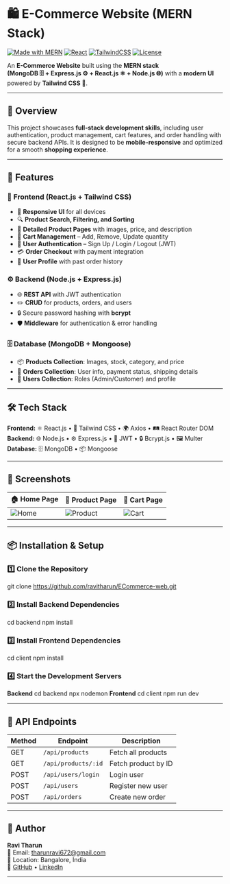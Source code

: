 # 🛍️ E-Commerce Website (MERN Stack)

[![Made with MERN](https://img.shields.io/badge/Made%20with-MERN-green?style=for-the-badge)](https://www.mongodb.com/mern-stack)
[![React](https://img.shields.io/badge/Frontend-React.js-blue?style=for-the-badge&logo=react)](https://react.dev)
[![TailwindCSS](https://img.shields.io/badge/Styled%20With-TailwindCSS-38B2AC?style=for-the-badge&logo=tailwindcss)](https://tailwindcss.com)
[![License](https://img.shields.io/badge/License-MIT-yellow.svg?style=for-the-badge)](LICENSE)

An **E-Commerce Website** built using the **MERN stack**  
**(MongoDB 🗄 + Express.js ⚙ + React.js ⚛ + Node.js 🌐)** with a **modern UI** powered by **Tailwind CSS 🎨**.

---

## 📖 Overview
This project showcases **full-stack development skills**, including user authentication, product management, cart features, and order handling with secure backend APIs. It is designed to be **mobile-responsive** and optimized for a smooth **shopping experience**.

---

## 🚀 Features

### 🎨 Frontend (React.js + Tailwind CSS)
- 📱 **Responsive UI** for all devices
- 🔍 **Product Search, Filtering, and Sorting**
- 📄 **Detailed Product Pages** with images, price, and description
- 🛒 **Cart Management** – Add, Remove, Update quantity
- 🔐 **User Authentication** – Sign Up / Login / Logout (JWT)
- 💳 **Order Checkout** with payment integration
- 👤 **User Profile** with past order history

### ⚙ Backend (Node.js + Express.js)
- 🌐 **REST API** with JWT authentication
- ✏️ **CRUD** for products, orders, and users
- 🔒 Secure password hashing with **bcrypt**
- 🛡 **Middleware** for authentication & error handling

### 🗄 Database (MongoDB + Mongoose)
- 📦 **Products Collection**: Images, stock, category, and price
- 📜 **Orders Collection**: User info, payment status, shipping details
- 👥 **Users Collection**: Roles (Admin/Customer) and profile

---

## 🛠 Tech Stack

**Frontend:** ⚛ React.js • 🎨 Tailwind CSS • 🌍 Axios • 🛤 React Router DOM  
**Backend:** 🌐 Node.js • ⚙ Express.js • 🔑 JWT • 🔒 Bcrypt.js • 🖼 Multer  
**Database:** 🗄 MongoDB • 📦 Mongoose  

---

## 📸 Screenshots

| 🏠 Home Page | 📄 Product Page | 🛒 Cart Page |
| ------------ | --------------- | ------------ |
| ![Home](screenshots/home.png) | ![Product](screenshots/product.png) | ![Cart](screenshots/cart.png) |

---

## 📦 Installation & Setup

### 1️⃣ Clone the Repository
git clone https://github.com/ravitharun/ECommerce-web.git

### 2️⃣ Install Backend Dependencies
cd backend
npm install

### 3️⃣ Install Frontend Dependencies
cd client
npm install

### 4️⃣ Start the Development Servers
**Backend**
cd backend
npx nodemon
**Frontend**
cd client
npm run dev

---

## 🔗 API Endpoints

| Method | Endpoint             | Description            |
| ------ | -------------------- | ---------------------- |
| GET    | `/api/products`      | Fetch all products     |
| GET    | `/api/products/:id`  | Fetch product by ID    |
| POST   | `/api/users/login`   | Login user             |
| POST   | `/api/users`         | Register new user      |
| POST   | `/api/orders`        | Create new order       |

---

## 👤 Author

**Ravi Tharun**  
📧 Email: [tharunravi672@gmail.com](mailto:tharunravi672@gmail.com?subject=Hello%20Ravi&body=I%20am%20interested%20in%20your%20project.)  
📍 Location: Bangalore, India  
🔗 [GitHub](https://github.com/ravitharun) • [LinkedIn](https://www.linkedin.com/in/ravitharun07/)

---

